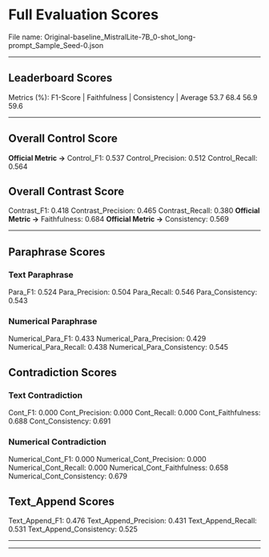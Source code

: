 # Full Evaluation Scores

File name: Original-baseline_MistralLite-7B_0-shot_long-prompt_Sample_Seed-0.json


---

## Leaderboard Scores

Metrics (%): F1-Score | Faithfulness | Consistency | Average
                53.7        68.4          56.9        59.6

---

## Overall Control Score

**Official Metric ->** Control_F1: 0.537
Control_Precision: 0.512
Control_Recall: 0.564

## Overall Contrast Score

Contrast_F1: 0.418
Contrast_Precision: 0.465
Contrast_Recall: 0.380
**Official Metric ->** Faithfulness: 0.684
**Official Metric ->** Consistency: 0.569

---


## Paraphrase Scores


### Text Paraphrase

Para_F1: 0.524
Para_Precision: 0.504
Para_Recall: 0.546
Para_Consistency: 0.543


### Numerical Paraphrase

Numerical_Para_F1: 0.433
Numerical_Para_Precision: 0.429
Numerical_Para_Recall: 0.438
Numerical_Para_Consistency: 0.545


## Contradiction Scores


### Text Contradiction

Cont_F1: 0.000
Cont_Precision: 0.000
Cont_Recall: 0.000
Cont_Faithfulness: 0.688
Cont_Consistency: 0.691


### Numerical Contradiction

Numerical_Cont_F1: 0.000
Numerical_Cont_Precision: 0.000
Numerical_Cont_Recall: 0.000
Numerical_Cont_Faithfulness: 0.658
Numerical_Cont_Consistency: 0.679


## Text_Append Scores

Text_Append_F1: 0.476
Text_Append_Precision: 0.431
Text_Append_Recall: 0.531
Text_Append_Consistency: 0.525

---


---

